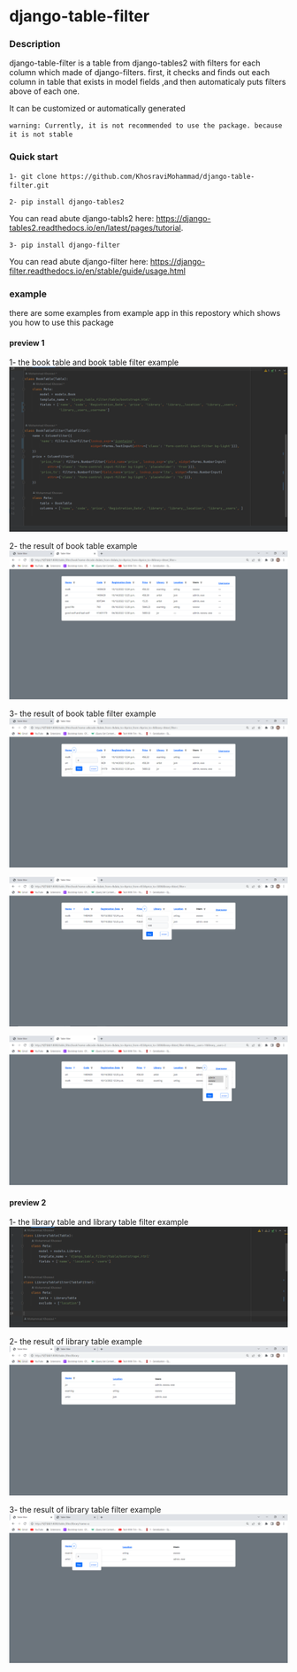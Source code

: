 # django-table-filter
### Description
django-table-filter is a table from django-tables2 with filters for each column which made of django-filters. first, it checks and finds out each column in table that exists in model fields ,and then automaticaly puts filters above of each one.

It can be customized or automatically generated

```
warning: Currently, it is not recommended to use the package. because it is not stable
```

### Quick start

```
1- git clone https://github.com/KhosraviMohammad/django-table-filter.git
```
```
2- pip install django-tables2
```

You can read abute django-tabls2 here: https://django-tables2.readthedocs.io/en/latest/pages/tutorial.

```
3- pip install django-filter
```

You can read abute django-filter here: https://django-filter.readthedocs.io/en/stable/guide/usage.html

### example

there are some examples from example app in this repostory which shows you how to use this package

#### preview 1

1- the book table and book table filter example
![img_5.png](img_5.png)

2- the result of book table example
![img_9.png](img_9.png)

3- the result of book table filter example
![img_6.png](img_6.png)

![img_7.png](img_7.png)

![img_8.png](img_8.png)

#### preview 2

1- the library table and library table filter example
![img_3.png](img_3.png)

2- the result of library table example
![img_1.png](img_1.png)

3- the result of library table filter example
![img_4.png](img_4.png)



